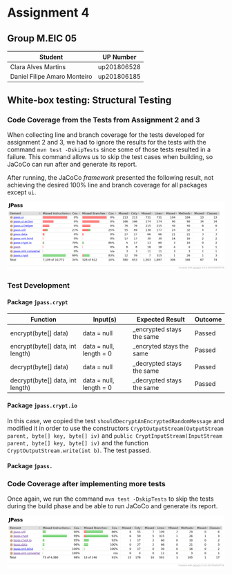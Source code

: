 # Assignment 4

## Group M.EIC 05

| Student | UP Number |
| --- | --- |
| Clara Alves Martins | up201806528 |
| Daniel Filipe Amaro Monteiro | up201806185 |

## White-box testing: Structural Testing

### Code Coverage from the Tests from Assignment 2 and 3
When collecting line and branch coverage for the tests developed for assignment 2 and 3, we had to ignore the results for the tests with the command `mvn test -DskipTests` since some of those tests resulted in a failure. This command allows us to skip the test cases when building, so JaCoCo can run after and generate its report.

After running, the JaCoCo *framework* presented the following result, not achieving the desired 100% line and branch coverage for all packages except `ui`.

![JaCoCo Before](img/jacoco_before.png)

### Test Development

#### Package `jpass.crypt`

| Function | Input(s) | Expected Result | Outcome |
| -------- | -------- | --------------- | ------- |
| encrypt(byte[] data) | data = null | _encrypted stays the same | Passed |
| encrypt(byte[] data, int length) | data = null, length = 0 | _encryted stays the same | Passed |
| decrypt(byte[] data) | data = null | _decrypted stays the same | Passed |
| decrypt(byte[] data, int length) | data = null, length = 0 | _decrypted stays the same | Passed |

#### Package `jpass.crypt.io`
In this case, we copied the test `shouldDecryptAnEncryptedRandomMessage` and modified it in order to use the constructors `CryptOutputStream(OutputStream parent, byte[] key, byte[] iv)` and `public CryptInputStream(InputStream parent, byte[] key, byte[] iv)` and the function `CryptOutputStream.write(int b)`. The test passed.

#### Package `jpass.`



### Code Coverage after implementing more tests
Once again, we run the command `mvn test -DskipTests` to skip the tests during the build phase and be able to run JaCoCo and generate its report.

![JaCoCo After](img/jacoco_after.png)